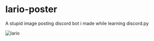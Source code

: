 # lario-poster
A stupid image posting discord bot i made while learning discord.py

![lario](https://i.ytimg.com/vi/VG57LowhQ44/hqdefault.jpg)
